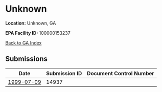 # Unknown

**Location:** Unknown, GA

**EPA Facility ID:** 100000153237

[Back to GA Index](../../index.md)

## Submissions

| Date | Submission ID | Document Control Number |
|------|--------------|-------------------------|
| [1999-07-09](submissions/14937.md) | 14937 |  |

